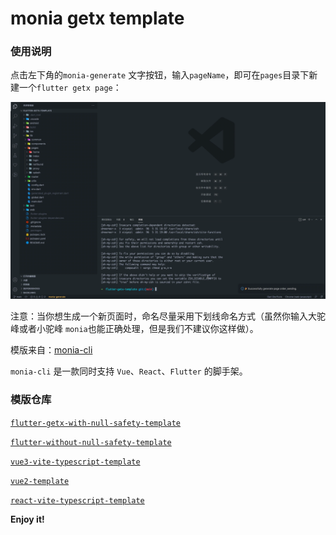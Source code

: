 # monia getx template


### 使用说明

点击左下角的`monia-generate` 文字按钮，输入`pageName`，即可在`pages`目录下新建一个`flutter getx page`：

![example](./example.gif)


注意：当你想生成一个新页面时，命名尽量采用下划线命名方式（虽然你输入大驼峰或者小驼峰 `monia`也能正确处理，但是我们不建议你这样做）。

模版来自：[monia-cli](https://github.com/xieyezi/monia-cli)

`monia-cli` 是一款同时支持 `Vue`、`React`、`Flutter` 的脚手架。

### 模版仓库

<code>[flutter-getx-with-null-safety-template](https://github.com/xieyezi/flutter-getx-template)</code>

<code>[flutter-without-null-safety-template](https://github.com/xieyezi/flutter-template)</code>

<code>[vue3-vite-typescript-template](https://github.com/xieyezi/vue-vite-template)</code>

<code>[vue2-template](https://github.com/xieyezi/vue-template)</code>

<code>[react-vite-typescript-template](https://github.com/xieyezi/react-template)</code>

**Enjoy it!**
